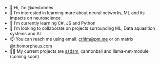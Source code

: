 - 👋 Hi, I’m @devbrones
- 👀 I’m interested in learning more about neural networks, ML and its impacts on neuroscience.
- 🌱 I’m currently learning C#, JS and Python
- 💞️ I’m looking to collaborate on projects surrounding ML, Data aquasition systems and AI.
- 📫 You can reach me using email: crhlm@pm.me or on matrix @t:homorpheus.com
- 👩‍💻 My current projects are [ssdsm](https://github.com/devbrones/digitala-stadsmuseet-python), cannonball and llama-net-module (coming soon) 
<!---
devbrones/devbrones is a ✨ special ✨ repository because its `README.md` (this file) appears on your GitHub profile.
You can click the Preview link to take a look at your changes.
--->

